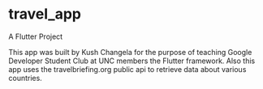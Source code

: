 # travel_app

A Flutter Project

This app was built by Kush Changela for the purpose of teaching Google Developer Student Club at UNC members the Flutter framework. Also this app uses the travelbriefing.org public api to retrieve data about various countries.